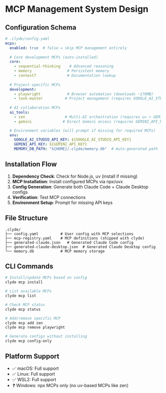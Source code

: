 # MCP Management System Design

## Configuration Schema

```yaml
# .clyde/config.yaml
mcps:
  enabled: true  # false = skip MCP management entirely
  
  # Core development MCPs (auto-installed)
  core:
    - sequential-thinking    # Advanced reasoning
    - memory                # Persistent memory 
    - context7              # Documentation lookup
    
  # Project-specific MCPs
  development:
    - playwright            # Browser automation (downloads ~170MB)
    - task-master          # Project management (requires GOOGLE_AI_STUDIO_API_KEY)
    
  # AI collaboration MCPs  
  ai_tools:
    - zen                  # Multi-AI orchestration (requires uv + GEMINI_API_KEY)
    - gemini              # Direct Gemini access (requires GEMINI_API_KEY)

  # Environment variables (will prompt if missing for required MCPs)
  env:
    GOOGLE_AI_STUDIO_API_KEY: ${GOOGLE_AI_STUDIO_API_KEY}
    GEMINI_API_KEY: ${GEMINI_API_KEY}
    MEMORY_DB_PATH: "${HOME}/.clyde/memory.db"  # Auto-generated path
```

## Installation Flow

1. **Dependency Check**: Check for Node.js, uv (install if missing)
2. **MCP Installation**: Install configured MCPs via npx/uvx
3. **Config Generation**: Generate both Claude Code + Claude Desktop configs
4. **Verification**: Test MCP connections
5. **Environment Setup**: Prompt for missing API keys

## File Structure

```
.clyde/
├── config.yaml          # User config with MCP selections
├── mcp-registry.yaml    # MCP definitions (shipped with clyde)
├── generated-claude.json   # Generated Claude Code config
├── generated-claude-desktop.json  # Generated Claude Desktop config
└── memory.db            # MCP memory storage
```

## CLI Commands

```bash
# Install/update MCPs based on config
clyde mcp install

# List available MCPs
clyde mcp list

# Check MCP status
clyde mcp status

# Add/remove specific MCP
clyde mcp add zen
clyde mcp remove playwright

# Generate configs without installing
clyde mcp config-only
```

## Platform Support

- ✅ macOS: Full support
- ✅ Linux: Full support  
- ✅ WSL2: Full support
- ❓ Windows: npx MCPs only (no uv-based MCPs like zen)